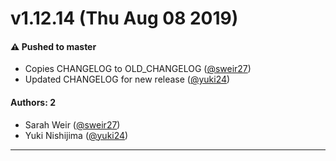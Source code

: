 # v1.12.14 (Thu Aug 08 2019)

#### ⚠️  Pushed to master

- Copies CHANGELOG to OLD_CHANGELOG  ([@sweir27](https://github.com/sweir27))
- Updated CHANGELOG for new release  ([@yuki24](https://github.com/yuki24))

#### Authors: 2

- Sarah Weir ([@sweir27](https://github.com/sweir27))
- Yuki Nishijima ([@yuki24](https://github.com/yuki24))

---

